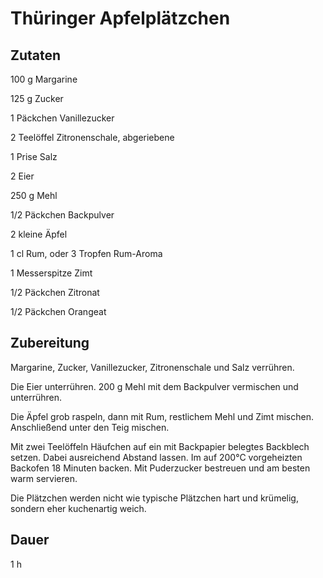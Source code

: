 # Thüringer Apfelplätzchen

## Zutaten
100 g Margarine

125 g Zucker

1 Päckchen Vanillezucker

2 Teelöffel Zitronenschale, abgeriebene

1 Prise Salz

2 Eier

250 g Mehl

1/2 Päckchen Backpulver

2 kleine Äpfel

1 cl Rum, oder 3 Tropfen Rum-Aroma

1 Messerspitze Zimt

1/2 Päckchen Zitronat

1/2 Päckchen Orangeat

## Zubereitung
Margarine, Zucker, Vanillezucker, Zitronenschale und Salz verrühren.

Die Eier unterrühren. 200 g Mehl mit dem Backpulver vermischen und unterrühren.

Die Äpfel grob raspeln, dann mit Rum, restlichem Mehl und Zimt mischen. Anschließend unter den Teig mischen.

Mit zwei Teelöffeln Häufchen auf ein mit Backpapier belegtes Backblech setzen. Dabei ausreichend Abstand lassen. Im auf 200°C vorgeheizten Backofen 18 Minuten backen.
Mit Puderzucker bestreuen und am besten warm servieren.

Die Plätzchen werden nicht wie typische Plätzchen hart und krümelig, sondern eher kuchenartig weich.

## Dauer
1 h